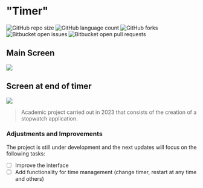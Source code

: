 # "Timer"

![GitHub repo size](https://img.shields.io/github/repo-size/juliosn/taskTodayApp?style=for-the-badge)
![GitHub language count](https://img.shields.io/github/languages/count/juliosn/taskTodayApp?style=for-the-badge)
![GitHub forks](https://img.shields.io/github/forks/juliosn/taskTodayApp?style=for-the-badge)
![Bitbucket open issues](https://img.shields.io/bitbucket/issues/juliosn/taskTodayApp?style=for-the-badge)
![Bitbucket open pull requests](https://img.shields.io/bitbucket/pr-raw/juliosn/taskTodayApp?style=for-the-badge)

<h2>Main Screen</h2>
<img src="https://github.com/juliosn/Compose-Timer/assets/99426563/7422b558-bffa-4ab3-98a2-c06f6b59cda6">

<h2>Screen at end of timer</h2>
<img src="https://github.com/juliosn/Compose-Timer/assets/99426563/56a27009-c03c-42e2-b90c-57ec720f6bd1">

> Academic project carried out in 2023 that consists of the creation of a stopwatch application.


### Adjustments and Improvements

The project is still under development and the next updates will focus on the following tasks:

- [ ] Improve the interface
- [ ] Add functionality for time management (change timer, restart at any time and others)
